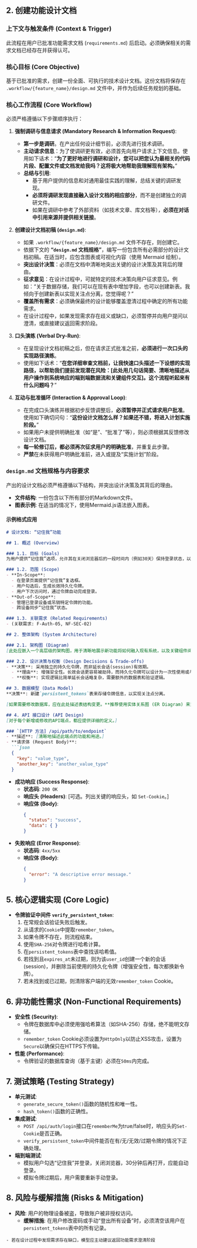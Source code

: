 ## 2. 创建功能设计文档

### 上下文与触发条件 (Context & Trigger)
此流程在用户已批准功能需求文档 (`requirements.md`) 后启动。必须确保相关的需求文档已经存在并获得认可。

### 核心目标 (Core Objective)
基于已批准的需求，创建一份全面、可执行的技术设计文档。这份文档将保存在 `.workflow/{feature_name}/design.md` 文件中，并作为后续任务规划的基础。

### 核心工作流程 (Core Workflow)
必须严格遵循以下步骤顺序执行：

1.  **强制调研与信息请求 (Mandatory Research & Information Request)**:
    - **第一步是调研**。在产出任何设计细节前，必须先进行技术调研。
    - **主动请求信息**：为了使调研更有效，必须首先向用户请求上下文信息。使用如下话术：“**为了更好地进行调研和设计，您可以把您认为最相关的代码片段、配置文件或文档发给我吗？这将极大地帮助我理解现有架构。**”
    - **总结与引用**:
        - 基于用户提供的信息和对通用最佳实践的理解，总结关键的调研发现。
        - **必须将调研发现直接融入设计文档的相应部分**，而不是创建独立的调研文件。
        - 如果在调研中参考了外部资料（如技术文章、库文档等），**必须在对话中引用来源并提供相关链接**。

2.  **创建设计文档初稿 (`design.md`)**:
    - 如果 `.workflow/{feature_name}/design.md` 文件不存在，则创建它。
    - 依据下文的 **“`design.md` 文档规格”**，编写一份包含所有必需部分的设计文档初稿。在适当时，应包含图表或可视化内容（使用 Mermaid 绘制）。
    - **突出设计决策**：必须在文档中清晰地突出关键的设计决策及其背后的理由。
    - **征求意见**：在设计过程中，可就特定的技术决策向用户征求意见。例如：“关于数据存储，我们可以在现有表中增加字段，也可以创建新表。我倾向于创建新表以实现关注点分离，您觉得呢？”
    - **覆盖所有需求**：必须确保最终的设计能够覆盖澄清过程中确定的所有功能需求。
    - 在设计过程中，如果发现需求存在歧义或缺口，必须暂停并向用户提问以澄清，或直接建议返回需求阶段。

3.  **口头演练 (Verbal Dry-Run)**:
    - 在呈现设计文档初稿之后，但在请求正式批准之前，**必须进行一次口头的实现路径演练**。
    - 使用如下话术：“**在您详细审查文档前，让我快速口头描述一下设想的实现路径，以帮助我们提前发现潜在风险：[此处用几句话简要、清晰地描述从用户操作到系统响应的端到端数据流和关键组件交互]。这个流程听起来有什么问题吗？**”

4.  **互动与批准循环 (Interaction & Approval Loop)**:
    - 在完成口头演练并根据初步反馈调整后，**必须暂停并正式请求用户批准**。使用如下确切问句：“**这份设计文档怎么样？如果还不错，将进入计划实施阶段。**”
    - 如果用户未提供明确批准（如“是”、“批准了”等），则必须根据其反馈修改设计文档。
    - **每一轮修订后，都必须再次征求用户的明确批准**，并重复此步骤。
    - **严禁**在未获得用户明确批准前，进入或提及“实施计划”阶段。

### `design.md` 文档规格与内容要求
产出的设计文档必须严格遵循以下结构，并突出设计决策及其背后的理由。

-   **文件结构**: 一份包含以下所有部分的Markdown文件。
-   **图表示例**: 在适当的情况下，使用Mermaid.js语法嵌入图表。

#### 示例格式应用
```markdown
# 设计文档: “记住我”功能

## 1. 概述 (Overview)

### 1.1. 目标 (Goals)
为用户提供“记住我”选项，允许其在关闭浏览器后的一段时间内（例如30天）保持登录状态，以提升回访用户的体验。

### 1.2. 范围 (Scope)
- **In-Scope**:
  - 在登录页面提供“记住我”复选框。
  - 用户勾选后，生成长效持久化令牌。
  - 用户下次访问时，通过令牌自动完成登录。
- **Out-of-Scope**:
  - 管理已登录设备或吊销特定令牌的功能。
  - 跨设备同步“记住我”状态。

### 1.3. 关联需求 (Related Requirements)
- (关联需求: F-Auth-05, NF-SEC-02)

## 2. 整体架构 (System Architecture)

### 2.1. 架构图 (Diagram)
[此处应嵌入一个高层级的架构图，用于清晰地展示新功能将如何融入现有系统，以及关键组件间的交互关系。**推荐使用序列图 (Sequence Diagram) 来描述交互流程，或使用组件图 (Component Diagram) / C4 模型来展示系统结构。**]

### 2.2. 设计决策与权衡 (Design Decisions & Trade-offs)
- **决策**: 采用独立的持久化令牌，而非延长会话(session)有效期。
  - **理由**: 增强安全性。长效会话更容易被劫持，而持久化令牌可以设计为一次性使用或与特定设备/IP绑定，且不直接暴露会话ID。
  - **权衡**: 实现逻辑比简单延长会话略复杂，需要额外的数据表和验证逻辑。

## 3. 数据模型 (Data Model)
**决策**: 新建`persistent_tokens`表来存储令牌信息，以实现关注点分离。

[如果需要修改数据库，应在此处描述表结构变更。**推荐使用实体关系图 (ER Diagram) 来清晰地展示数据模型。**]

## 4. API 接口设计 (API Design)
[对于每个新增或修改的API端点，都应提供详细的定义。]

### `[HTTP 方法] /api/path/to/endpoint`
- **描述**: [清晰地描述此端点的功能和用途。]
- **请求体 (Request Body)**:
  ```json
  {
    "key": "value_type",
    "another_key": "another_value_type"
  }
  ```
- **成功响应 (Success Response)**:
  - **状态码**: `200 OK`
  - **响应头 (Headers)**: [可选。列出关键的响应头，如 `Set-Cookie`。]
  - **响应体 (Body)**:
    ```json
    {
      "status": "success",
      "data": { }
    }
    ```
- **失败响应 (Error Response)**:
  - **状态码**: `4xx/5xx`
  - **响应体 (Body)**:
    ```json
    {
      "error": "A descriptive error message."
    }
    ```

## 5. 核心逻辑实现 (Core Logic)
- **令牌验证中间件 `verify_persistent_token`**:
  1. 在常规会话验证失败后触发。
  2. 从请求的`Cookie`中提取`remember_token`。
  3. 如果令牌不存在，则流程结束。
  4. 使用`SHA-256`对令牌进行哈希计算。
  5. 在`persistent_tokens`表中查找该哈希值。
  6. 若找到且`expires_at`未过期，则为该`user_id`创建一个新的会话(session)，并删除当前使用的持久化令牌（增强安全性，每次都换新令牌）。
  7. 若未找到或已过期，则清除客户端的无效`remember_token` Cookie。

## 6. 非功能性需求 (Non-Functional Requirements)
- **安全性 (Security)**:
  - 令牌在数据库中必须使用强哈希算法（如SHA-256）存储，绝不能明文存储。
  - `remember_token` Cookie必须设置为`HttpOnly`以防止XSS攻击，设置为`Secure`以确保只在HTTPS下传输。
- **性能 (Performance)**:
  - 令牌验证的数据库查询（基于主键）必须在`50ms`内完成。

## 7. 测试策略 (Testing Strategy)
- **单元测试**:
  - `generate_secure_token()`函数的随机性和唯一性。
  - `hash_token()`函数的正确性。
- **集成测试**:
  - `POST /api/auth/login`接口在`rememberMe`为true/false时，响应头的`Set-Cookie`是否正确。
  - `verify_persistent_token`中间件能否在有/无/无效/过期令牌的情况下正确处理。
- **端到端测试**:
  - 模拟用户勾选“记住我”并登录，关闭浏览器，30分钟后再打开，应能自动登录。
  - 模拟令牌过期后，用户需要重新手动登录。

## 8. 风险与缓解措施 (Risks & Mitigation)
- **风险**: 用户的物理设备被盗，导致账户被非授权访问。
  - **缓解措施**: 在用户修改密码或手动“登出所有设备”时，必须清空该用户在`persistent_tokens`表中的所有记录。

```
- 若在设计过程中发现需求存在缺口，模型应主动建议返回功能需求澄清阶段
```
